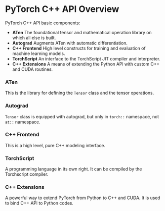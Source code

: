 # PyTorch C++ API Overview

PyTorch C++ API basic components:

- __ATen__ The foundational tensor and mathematical operation library on which all else is built.
- __Autograd__ Augments ATen with automatic differentiation.
- __C++ Frontend__ High level constructs for training and evaluation of machine learning models.
- __TorchScript__ An interface to the TorchScript JIT compiler and interpreter.
- __C++ Extensions__ A means of extending the Python API with custom C++ and CUDA routines.

### ATen

This is the library for defining the `Tensor` class and the tensor operations.

### Autograd

`Tensor` class is equipped with autograd, but only in `torch::` namespace, not `at::` namespace.

### C++ Frontend

This is a high level, pure C++ modeling interface.

### TorchScript

A programming language in its own right. It can be compiled by the Torchscript compiler.

### C++ Extensions

A powerful way to extend PyTorch from Python to C++ and CUDA. It is used to bind C++ API to Python codes.

